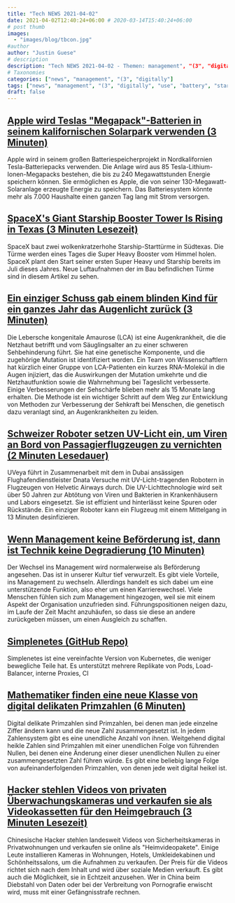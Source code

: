 ```yaml
---
title: "Tech NEWS 2021-04-02"
date: 2021-04-02T12:40:24+06:00 # 2020-03-14T15:40:24+06:00
# post thumb
images:
  - "images/blog/tbcon.jpg"
#author
author: "Justin Guese"
# description
description: "Tech NEWS 2021-04-02 - Themen: management", "(3", "digitally"
# Taxonomies
categories: ["news", "management", "(3", "digitally"]
tags: ["news", "management", "(3", "digitally", "use", "battery", "starship"]
draft: false
---
```


## [Apple wird Teslas "Megapack"-Batterien in seinem kalifornischen Solarpark verwenden (3 Minuten)](https://www.theverge.com/2021/3/31/22360839/apple-tesla-megapack-energy-storage-grid-solar-batteries)

 Apple wird in seinem großen Batteriespeicherprojekt in Nordkalifornien Tesla-Batteriepacks verwenden. Die Anlage wird aus 85 Tesla-Lithium-Ionen-Megapacks bestehen, die bis zu 240 Megawattstunden Energie speichern können. Sie ermöglichen es Apple, die von seiner 130-Megawatt-Solaranlage erzeugte Energie zu speichern. Das Batteriesystem könnte mehr als 7.000 Haushalte einen ganzen Tag lang mit Strom versorgen.

## [SpaceX's Giant Starship Booster Tower Is Rising in Texas (3 Minuten Lesezeit)](https://interestingengineering.com/spacex-starship-booster-tower-rising-in-texas)

 SpaceX baut zwei wolkenkratzerhohe Starship-Starttürme in Südtexas. Die Türme werden eines Tages die Super Heavy Booster vom Himmel holen. SpaceX plant den Start seiner ersten Super Heavy und Starship bereits im Juli dieses Jahres. Neue Luftaufnahmen der im Bau befindlichen Türme sind in diesem Artikel zu sehen.

## [Ein einziger Schuss gab einem blinden Kind für ein ganzes Jahr das Augenlicht zurück (3 Minuten)](https://interestingengineering.com/single-shot-restored-vision-blind-child-entire-year)

 Die Lebersche kongenitale Amaurose (LCA) ist eine Augenkrankheit, die die Netzhaut betrifft und vom Säuglingsalter an zu einer schweren Sehbehinderung führt. Sie hat eine genetische Komponente, und die zugehörige Mutation ist identifiziert worden. Ein Team von Wissenschaftlern hat kürzlich einer Gruppe von LCA-Patienten ein kurzes RNA-Molekül in die Augen injiziert, das die Auswirkungen der Mutation umkehrte und die Netzhautfunktion sowie die Wahrnehmung bei Tageslicht verbesserte. Einige Verbesserungen der Sehschärfe blieben mehr als 15 Monate lang erhalten. Die Methode ist ein wichtiger Schritt auf dem Weg zur Entwicklung von Methoden zur Verbesserung der Sehkraft bei Menschen, die genetisch dazu veranlagt sind, an Augenkrankheiten zu leiden.

## [Schweizer Roboter setzen UV-Licht ein, um Viren an Bord von Passagierflugzeugen zu vernichten (2 Minuten Lesedauer)](https://www.reuters.com/article/technologyNews/idUSKBN2BO4OX)

 UVeya führt in Zusammenarbeit mit dem in Dubai ansässigen Flughafendienstleister Dnata Versuche mit UV-Licht-tragenden Robotern in Flugzeugen von Helvetic Airways durch. Die UV-Lichttechnologie wird seit über 50 Jahren zur Abtötung von Viren und Bakterien in Krankenhäusern und Labors eingesetzt. Sie ist effizient und hinterlässt keine Spuren oder Rückstände. Ein einziger Roboter kann ein Flugzeug mit einem Mittelgang in 13 Minuten desinfizieren.

## [Wenn Management keine Beförderung ist, dann ist Technik keine Degradierung (10 Minuten)](https://charity.wtf/2020/09/06/if-management-isnt-a-promotion-then-engineering-isnt-a-demotion/)

 Der Wechsel ins Management wird normalerweise als Beförderung angesehen. Das ist in unserer Kultur tief verwurzelt. Es gibt viele Vorteile, ins Management zu wechseln. Allerdings handelt es sich dabei um eine unterstützende Funktion, also eher um einen Karrierewechsel. Viele Menschen fühlen sich zum Management hingezogen, weil sie mit einem Aspekt der Organisation unzufrieden sind. Führungspositionen neigen dazu, im Laufe der Zeit Macht anzuhäufen, so dass sie diese an andere zurückgeben müssen, um einen Ausgleich zu schaffen.

## [Simplenetes (GitHub Repo)](https://github.com/simplenetes-io/simplenetes)

 Simplenetes ist eine vereinfachte Version von Kubernetes, die weniger bewegliche Teile hat. Es unterstützt mehrere Replikate von Pods, Load-Balancer, interne Proxies, CI

## [Mathematiker finden eine neue Klasse von digital delikaten Primzahlen (6 Minuten)](https://www.quantamagazine.org/mathematicians-find-a-new-class-of-digitally-delicate-primes-20210330//1/01000178920fc7b1-ec9d3e85-c1db-4c4a-91db-caf4f301df4b-000000/sioI3AfsxJfOQzIIy39azKWyKJoE7xRe8dXIbbtUpp8=187)

 Digital delikate Primzahlen sind Primzahlen, bei denen man jede einzelne Ziffer ändern kann und die neue Zahl zusammengesetzt ist. In jedem Zahlensystem gibt es eine unendliche Anzahl von ihnen. Weitgehend digital heikle Zahlen sind Primzahlen mit einer unendlichen Folge von führenden Nullen, bei denen eine Änderung einer dieser unendlichen Nullen zu einer zusammengesetzten Zahl führen würde. Es gibt eine beliebig lange Folge von aufeinanderfolgenden Primzahlen, von denen jede weit digital heikel ist.

## [Hacker stehlen Videos von privaten Überwachungskameras und verkaufen sie als Videokassetten für den Heimgebrauch (3 Minuten Lesezeit)](https://www.scmp.com/news/people-culture/article/3127659/hackers-are-stealing-videos-private-security-cameras-and)

 Chinesische Hacker stehlen landesweit Videos von Sicherheitskameras in Privatwohnungen und verkaufen sie online als "Heimvideopakete". Einige Leute installieren Kameras in Wohnungen, Hotels, Umkleidekabinen und Schönheitssalons, um die Aufnahmen zu verkaufen. Der Preis für die Videos richtet sich nach dem Inhalt und wird über soziale Medien verkauft. Es gibt auch die Möglichkeit, sie in Echtzeit anzusehen. Wer in China beim Diebstahl von Daten oder bei der Verbreitung von Pornografie erwischt wird, muss mit einer Gefängnisstrafe rechnen.


